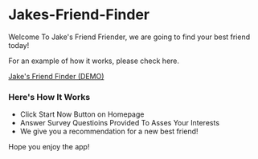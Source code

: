 # Jakes-Friend-Finder

Welcome To Jake's Friend Friender, we are going to find your best friend today!

For an example of how it works, please check here.


[Jake's Friend Finder (DEMO)](https://drive.google.com/file/d/19Jl_nwDiKdBaY8r8JNz-gGK704R99qyQ/view)

### Here's How It Works
- Click Start Now Button on Homepage
- Answer Survey Questioins Provided To Asses Your Interests
- We give you a recommendation for a new best friend!


Hope you enjoy the app!
